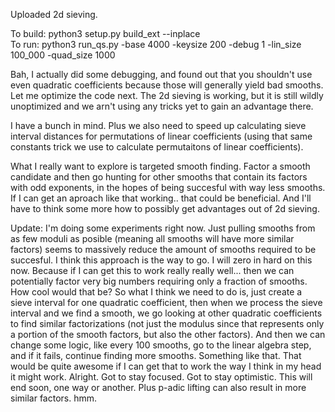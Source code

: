 Uploaded 2d sieving. 


To build: python3 setup.py build_ext --inplace</br>
To run: python3 run_qs.py -base 4000 -keysize 200 -debug 1 -lin_size 100_000 -quad_size 1000</br>  

Bah, I actually did some debugging, and found out that you shouldn't use even quadratic coefficients because those will generally yield bad smooths.
Let me optimize the code next. The 2d sieving is working, but it is still wildly unoptimized and we arn't using any tricks yet to gain an advantage there.

I have a bunch in mind. Plus we also need to speed up calculating sieve interval distances for permutations of linear coefficients (using that same constants trick we use to calculate permutaitons of linear coefficients).

What I really want to explore is targeted smooth finding. Factor a smooth candidate and then go hunting for other smooths that contain its factors with odd exponents, in the hopes of being succesful with way less smooths. 
If I can get an aproach like that working.. that could be beneficial. And I'll have to think some more how to possibly get advantages out of 2d sieving.

Update: I'm doing some experiments right now. Just pulling smooths from as few moduli as posible (meaning all smooths will have more similar factors) seems to massively reduce the amount of smooths required to be succesful. I think this approach is the way to go. I will zero in hard on this now. Because if I can get this to work really really well... then we can potentially factor very big numbers requiring only a fraction of smooths. How cool would that be?
So what I think we need to do is, just create a sieve interval for one quadratic coefficient, then when we process the sieve interval and we find a smooth, we go looking at other quadratic coefficients to find similar factorizations (not just the modulus since that represents only a portion of the smooth factors, but also the other factors). And then we can change some logic, like every 100 smooths, go to the linear algebra step, and if it fails, continue finding more smooths. Something like that. That would be quite awesome if I can get that to work the way I think in my head it might work. Alright. Got to stay focused. Got to stay optimistic. This will end soon, one way or another.
Plus p-adic lifting can also result in more similar factors. hmm.
